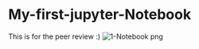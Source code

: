 # My-first-jupyter-Notebook
This is for the peer review :)
![1-Notebook png](https://github.com/user-attachments/assets/ab064140-06c7-4457-a08e-a6bb48d7cf36)
